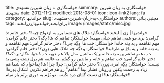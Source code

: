 title: خواستگاری به زبان شیرین مشهدی
summary: خواستگاری به زبان شیرین مشهدی
date: 2012-11-2
modified: 2018-08-01
icon:  icon-link2
lang: fa
category: خواندنیها
slug: خواستگاری-به-زبان-شیرین-مشهدی
authors: مجتبی بنائی
tags: برای‌لبخند,خواندنیها,زن,لبخند
image: /images/static/misc.jpg

s: خواندنیها | زن | لبخند خواستگار:  ملاک های شما بریـ یه ازدواج چیه!؟  دختر خانم گرامی: بری مو همی تفاهم خیلی مهمه!  خواستگار: تفاهم که ها! دِگه؟  دختر خانم گرامی: مهم تفاهمه و یه دِنه خانه!   خواستگار: خب ها! دِگِه چی!؟  دختر خانم گرامی: مهم تفاهمه و یه دِنه خانه و یه باغ تو طرقبه!!  خواستگار: و دگِه چه ملاک هایی دِرِن؟!  دختر خانم گرامی: خب همو تفاهم و یه دِنه خانه و یَک ماشین مدل بالا هم خوبه خب! خواستگار: و دگه!؟  دختر خانم گرامی: خب تفاهم و خانه و ماشین رو گفتُم. یه عالمه هم پول دِشتهِ بِشی بد نیست! خواستگار: دِگِه امری نِدِرِن!؟  دختر خانم گرامی: چرا! چرا! ها! نِماخوام که شما هم زیاد به زحمت بیُفتِن و روتان فشار بیه! "تفاهم" رو هم فراهم نکردِن اشکال نِدِره!!  خواستگار: ها! ای دست گلتان درد نکُنه... مو بُرُم یه دوری بِزِنُم باز میام!!